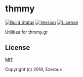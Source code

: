 # thmmy

[![Build Status](https://travis-ci.org/Ezerous/thmmy.svg?branch=develop)](https://travis-ci.org/Ezerous/thmmy)
[![Version](https://img.shields.io/npm/v/thmmy.svg)](https://www.npmjs.com/package/thmmy)
[![License](https://img.shields.io/npm/l/thmmy.svg)](https://www.npmjs.com/package/thmmy)

Utilities for thmmy.gr

## License

[MIT](http://opensource.org/licenses/MIT)

Copyright (c) 2018, Ezerous
